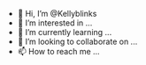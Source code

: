 - 👋 Hi, I’m @Kellyblinks
- 👀 I’m interested in ...
- 🌱 I’m currently learning ...
- 💞️ I’m looking to collaborate on ...
- 📫 How to reach me ...

<!---
Kellyblinks/Kellyblinks is a ✨ special ✨ repository because its `README.md` (this file) appears on your GitHub profile.
You can click the Preview link to take a look at your changes.
--->
